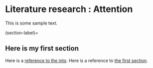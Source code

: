 # Literature research : Attention

This is some sample text. 

(section-label)= 
## Here is my first section 

Here is a [reference to the into](intro.md). Here is a reference to [the first section](section-label).